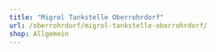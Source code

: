 ```yaml
---
title: "Migrol Tankstelle Oberrohrdorf"
url: /oberrohrdorf/migrol-tankstelle-oberrohrdorf/
shop: Allgemein
---
```

